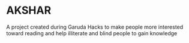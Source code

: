 # AKSHAR
A project created during Garuda Hacks to make people more interested toward reading and help illiterate and blind people to gain knowledge
